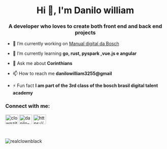 <h1 align="center">Hi 👋, I'm Danilo william</h1>
<h3 align="center">A developer who loves to create both front end and back end projects</h3>

- 🔭 I’m currently working on [Manual digital da Bosch](https://manual-digital-bosch.vercel.app/)

- 🌱 I’m currently learning **go, rust, pyspark ,vue.js e angular**

- 💬 Ask me about **Corinthians**

- 📫 How to reach me **danilowilliam3255@gmail**

- ⚡ Fun fact **I am part of the 3rd class of the bosch brasil digital talent academy**

<h3 align="left">Connect with me:</h3>
<p align="left">
<a href="https://dev.to/clownzito" target="blank"><img align="center" src="https://raw.githubusercontent.com/rahuldkjain/github-profile-readme-generator/master/src/images/icons/Social/devto.svg" alt="clownzito" height="30" width="40" /></a>
<a href="https://linkedin.com/in/danilo-william-b109271bb" target="blank"><img align="center" src="https://raw.githubusercontent.com/rahuldkjain/github-profile-readme-generator/master/src/images/icons/Social/linked-in-alt.svg" alt="danilo-william-b109271bb" height="30" width="40" /></a>
<a href="https://instagram.com/https://www.instagram.com/realclownblack/" target="blank"><img align="center" src="https://raw.githubusercontent.com/rahuldkjain/github-profile-readme-generator/master/src/images/icons/Social/instagram.svg" alt="https://www.instagram.com/realclownblack/" height="30" width="40" /></a>
</p>
<br/>
<p><img align="left" src="https://github-readme-stats.vercel.app/api/top-langs?username=realclownblack&show_icons=true&theme=dark&locale=en&layout=compact" alt="realclownblack" /></p>



